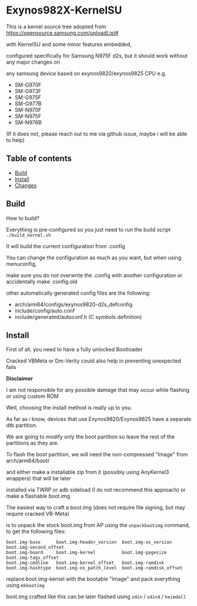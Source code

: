 # Exynos982X-KernelSU

This is a kernel source tree adopted from https://opensource.samsung.com/uploadList# 

with KernelSU and some minor features embedded,

configured specifically for Samsung N975F d2s, but it should work without any major changes on

any samsung device based on exynos9820/exynos9825 CPU e.g.

- SM-G970F
- SM-G973F
- SM-G975F
- SM-G977B
- SM-N970F
- SM-N975F
- SM-N976B

(If it does not, please reach out to me via github issue, maybe i will be able to help)

## Table of contents

- [Build](#Build)
- [Install](#Install)
- [Changes](#Changes)

## Build

How to build?

Everything is pre-configured so you just need to run the build script 
`./build_kernel.sh`

It will build the current configuration from .config

You can change the configuration as much as you want, but when using menuconfig, 

make sure you do not overwrite the .config with another configuration or accidentally make .config.old

other automatically generated config files are the following:

- arch/arm64/configs/exynos9820-d2s_defconfig
- include/config/auto.conf
- include/generated/autoconf.h (C symbols definition)

## Install

First of all, you need to have a fully unlocked Bootloader

Cracked VBMeta or Dm-Verity could also help in preventing unexpected fails

**Disclaimer**

I am not responsible for any possible damage that may occur while flashing or using custom ROM


Well, choosing the install method is really up to you.

As far as i know, devices that use Exynos9820/Exynos9825 have a separate dtb partition.

We are going to modify only the boot partition so leave the rest of the partitions as they are.

To flash the boot partition, we will need the non-compressed "Image" from arch/arm64/boot/ 

and either make a installable zip from it (possibly using AnyKernel3 wrappers) that will be later

installed via TWRP or adb sideload (I do not recommend this approach) or make a flashable boot.img

The easiest way to craft a boot.img (does not require file signing, but may require cracked VB-Meta)

is to unpack the stock boot.img from AP using the `unpackbootimg` command, to get the following files:
```
boot.img-base      boot.img-header_version  boot.img-os_version      boot.img-second_offset
boot.img-board     boot.img-kernel          boot.img-pagesize        boot.img-tags_offset
boot.img-cmdline   boot.img-kernel_offset   boot.img-ramdisk         
boot.img-hashtype  boot.img-os_patch_level  boot.img-ramdisk_offset
```

replace boot.img-kernel with the bootable "Image" and pack everything using `mkbootimg`

boot.img crafted like this can be later flashed using `odin` / `odin4` / `heimdall`

